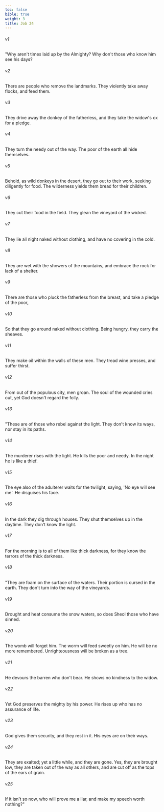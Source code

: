 ```yaml
---
toc: false
bible: true
weight: 3
title: Job 24
---
```




###### v1 
"Why aren't times laid up by the Almighty? Why don't those who know him see his days? 

###### v2 
There are people who remove the landmarks. They violently take away flocks, and feed them. 

###### v3 
They drive away the donkey of the fatherless, and they take the widow's ox for a pledge. 

###### v4 
They turn the needy out of the way. The poor of the earth all hide themselves. 

###### v5 
Behold, as wild donkeys in the desert, they go out to their work, seeking diligently for food. The wilderness yields them bread for their children. 

###### v6 
They cut their food in the field. They glean the vineyard of the wicked. 

###### v7 
They lie all night naked without clothing, and have no covering in the cold. 

###### v8 
They are wet with the showers of the mountains, and embrace the rock for lack of a shelter. 

###### v9 
There are those who pluck the fatherless from the breast, and take a pledge of the poor, 

###### v10 
So that they go around naked without clothing. Being hungry, they carry the sheaves. 

###### v11 
They make oil within the walls of these men. They tread wine presses, and suffer thirst. 

###### v12 
From out of the populous city, men groan. The soul of the wounded cries out, yet God doesn't regard the folly. 

###### v13 
"These are of those who rebel against the light. They don't know its ways, nor stay in its paths. 

###### v14 
The murderer rises with the light. He kills the poor and needy. In the night he is like a thief. 

###### v15 
The eye also of the adulterer waits for the twilight, saying, 'No eye will see me.' He disguises his face. 

###### v16 
In the dark they dig through houses. They shut themselves up in the daytime. They don't know the light. 

###### v17 
For the morning is to all of them like thick darkness, for they know the terrors of the thick darkness. 

###### v18 
"They are foam on the surface of the waters. Their portion is cursed in the earth. They don't turn into the way of the vineyards. 

###### v19 
Drought and heat consume the snow waters, so does Sheol those who have sinned. 

###### v20 
The womb will forget him. The worm will feed sweetly on him. He will be no more remembered. Unrighteousness will be broken as a tree. 

###### v21 
He devours the barren who don't bear. He shows no kindness to the widow. 

###### v22 
Yet God preserves the mighty by his power. He rises up who has no assurance of life. 

###### v23 
God gives them security, and they rest in it. His eyes are on their ways. 

###### v24 
They are exalted; yet a little while, and they are gone. Yes, they are brought low, they are taken out of the way as all others, and are cut off as the tops of the ears of grain. 

###### v25 
If it isn't so now, who will prove me a liar, and make my speech worth nothing?"
